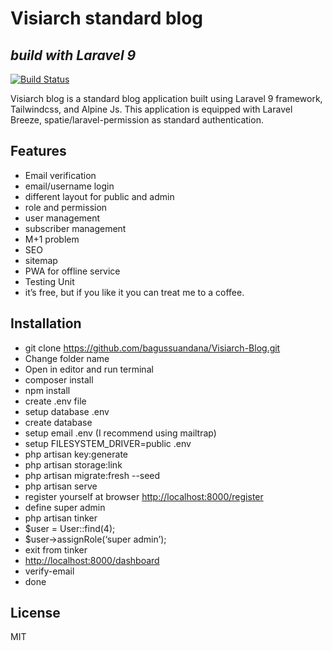 <h1 class="code-line" data-line-start=0 data-line-end=1 ><a id="Visiarch_standard_blog_0"></a>Visiarch standard blog</h1>
<h2 class="code-line" data-line-start=1 data-line-end=2 ><a id="_build_with_Laravel_9__1"></a><em>build with Laravel 9</em></h2>
<p class="has-line-data" data-line-start="3" data-line-end="4"><a href="https://travis-ci.org/joemccann/dillinger"><img src="https://travis-ci.org/joemccann/dillinger.svg?branch=master" alt="Build Status"></a></p>
<p class="has-line-data" data-line-start="5" data-line-end="6">Visiarch blog is a standard blog application built using Laravel 9 framework, Tailwindcss, and Alpine Js. This application is equipped with Laravel Breeze, spatie/laravel-permission as standard authentication.</p>
<h2 class="code-line" data-line-start=7 data-line-end=8 ><a id="Features_7"></a>Features</h2>
<ul>
<li class="has-line-data" data-line-start="9" data-line-end="10">Email verification</li>
<li class="has-line-data" data-line-start="10" data-line-end="11">email/username login</li>
<li class="has-line-data" data-line-start="11" data-line-end="12">different layout for public and admin</li>
<li class="has-line-data" data-line-start="12" data-line-end="13">role and permission</li>
<li class="has-line-data" data-line-start="13" data-line-end="14">user management</li>
<li class="has-line-data" data-line-start="14" data-line-end="15">subscriber management</li>
<li class="has-line-data" data-line-start="15" data-line-end="16">M+1 problem</li>
<li class="has-line-data" data-line-start="16" data-line-end="17">SEO</li>
<li class="has-line-data" data-line-start="17" data-line-end="18">sitemap</li>
<li class="has-line-data" data-line-start="18" data-line-end="19">PWA for offline service</li>
<li class="has-line-data" data-line-start="19" data-line-end="20">Testing Unit</li>
<li class="has-line-data" data-line-start="20" data-line-end="22">it’s free, but if you like it you can treat me to a coffee.</li>
</ul>
<h2 class="code-line" data-line-start=22 data-line-end=23 ><a id="Installation_22"></a>Installation</h2>
<ul>
<li class="has-line-data" data-line-start="24" data-line-end="25">git clone <a href="https://github.com/bagussuandana/Visiarch-Blog.git">https://github.com/bagussuandana/Visiarch-Blog.git</a></li>
<li class="has-line-data" data-line-start="25" data-line-end="26">Change folder name</li>
<li class="has-line-data" data-line-start="26" data-line-end="27">Open in editor and run terminal</li>
<li class="has-line-data" data-line-start="27" data-line-end="28">composer install</li>
<li class="has-line-data" data-line-start="28" data-line-end="29">npm install</li>
<li class="has-line-data" data-line-start="29" data-line-end="30">create .env file</li>
<li class="has-line-data" data-line-start="30" data-line-end="31">setup database .env</li>
<li class="has-line-data" data-line-start="31" data-line-end="32">create database</li>
<li class="has-line-data" data-line-start="32" data-line-end="33">setup email .env (I recommend using mailtrap)</li>
<li class="has-line-data" data-line-start="33" data-line-end="34">setup FILESYSTEM_DRIVER=public .env</li>
<li class="has-line-data" data-line-start="34" data-line-end="35">php artisan key:generate</li>
<li class="has-line-data" data-line-start="35" data-line-end="36">php artisan storage:link</li>
<li class="has-line-data" data-line-start="36" data-line-end="37">php artisan migrate:fresh --seed</li>
<li class="has-line-data" data-line-start="37" data-line-end="38">php artisan serve</li>
<li class="has-line-data" data-line-start="38" data-line-end="39">register yourself at browser <a href="http://localhost:8000/register">http://localhost:8000/register</a></li>
<li class="has-line-data" data-line-start="39" data-line-end="40">define super admin</li>
<li class="has-line-data" data-line-start="40" data-line-end="41">php artisan tinker</li>
<li class="has-line-data" data-line-start="41" data-line-end="42">$user = User::find(4);</li>
<li class="has-line-data" data-line-start="42" data-line-end="43">$user-&gt;assignRole(‘super admin’);</li>
<li class="has-line-data" data-line-start="43" data-line-end="44">exit from tinker</li>
<li class="has-line-data" data-line-start="44" data-line-end="45"><a href="http://localhost:8000/dashboard">http://localhost:8000/dashboard</a></li>
<li class="has-line-data" data-line-start="45" data-line-end="46">verify-email</li>
<li class="has-line-data" data-line-start="46" data-line-end="47">done</li>
</ul>
<h2 class="code-line" data-line-start=49 data-line-end=50 ><a id="License_49"></a>License</h2>
<p class="has-line-data" data-line-start="51" data-line-end="52">MIT</p>
